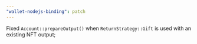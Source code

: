 ```yaml
---
"wallet-nodejs-binding": patch
---
```


Fixed `Account::prepareOutput()` when `ReturnStrategy::Gift` is used with an existing NFT output;